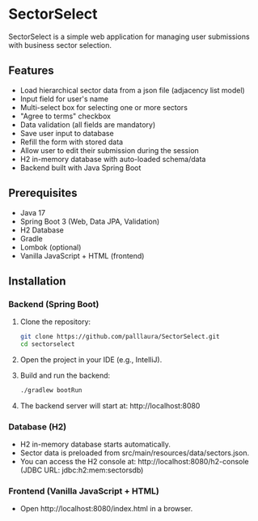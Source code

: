 # SectorSelect
SectorSelect is a simple web application for managing user submissions with business sector selection.

## Features
- Load hierarchical sector data from a json file (adjacency list model)
- Input field for user's name
- Multi-select box for selecting one or more sectors
- "Agree to terms" checkbox
- Data validation (all fields are mandatory)
- Save user input to database
- Refill the form with stored data
- Allow user to edit their submission during the session
- H2 in-memory database with auto-loaded schema/data
- Backend built with Java Spring Boot

## Prerequisites
- Java 17
- Spring Boot 3 (Web, Data JPA, Validation)
- H2 Database
- Gradle
- Lombok (optional)
- Vanilla JavaScript + HTML (frontend)


## Installation
### Backend (Spring Boot)
1. Clone the repository:
   ```bash
   git clone https://github.com/palllaura/SectorSelect.git
   cd sectorselect

2. Open the project in your IDE (e.g., IntelliJ).

3. Build and run the backend:
   ```bash
   ./gradlew bootRun
4. The backend server will start at:
   http://localhost:8080

### Database (H2)
- H2 in-memory database starts automatically.
- Sector data is preloaded from src/main/resources/data/sectors.json.
- You can access the H2 console at:
  http://localhost:8080/h2-console
(JDBC URL: jdbc:h2:mem:sectorsdb)

### Frontend (Vanilla JavaScript + HTML)
- Open http://localhost:8080/index.html in a browser.
